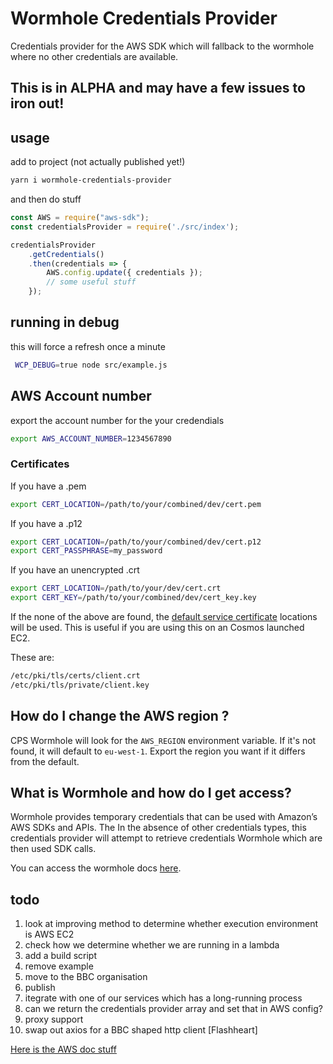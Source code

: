 # Wormhole Credentials Provider

Credentials provider for the AWS SDK which will fallback to the wormhole where no other credentials are available.

## This is in ALPHA and may have a few issues to iron out!

## usage

add to project (not actually published yet!)

```bash
yarn i wormhole-credentials-provider
```

and then do stuff

```javascript
const AWS = require("aws-sdk");
const credentialsProvider = require('./src/index');

credentialsProvider
    .getCredentials()
    .then(credentials => {
        AWS.config.update({ credentials });
        // some useful stuff
    });
```

## running in debug

this will force a refresh once a minute

```bash
 WCP_DEBUG=true node src/example.js
```

## AWS Account number

export the account number for the your credendials

```bash
export AWS_ACCOUNT_NUMBER=1234567890
```


### Certificates

If you have a .pem

```bash
export CERT_LOCATION=/path/to/your/combined/dev/cert.pem
```

If you have a .p12

```bash
export CERT_LOCATION=/path/to/your/combined/dev/cert.p12
export CERT_PASSPHRASE=my_password
```

If you have an unencrypted .crt

```bash
export CERT_LOCATION=/path/to/your/dev/cert.crt
export CERT_KEY=/path/to/your/combined/dev/cert_key.key
```

If the none of the above are found, the [default service certificate](https://confluence.dev.bbc.co.uk/display/platform/SSL+Certificates) locations will be used. This is useful if you are using this on an Cosmos launched EC2.

These are:

```bash
/etc/pki/tls/certs/client.crt
/etc/pki/tls/private/client.key
```

## How do I change the AWS region ?

CPS Wormhole will look for the `AWS_REGION` environment variable. If it's not found, it will default to `eu-west-1`. Export the region you want if it differs from the default.

## What is Wormhole and how do I get access?

Wormhole provides temporary credentials that can be used with Amazon’s AWS SDKs and APIs. The In the absence of other credentials types, this credentials provider will attempt to retrieve credentials Wormhole which are then used SDK calls.

You can access the wormhole docs [here](https://wormhole.api.bbci.co.uk/docs/guides.getting_access_to_an_account.html).

## todo

1. look at improving method to determine whether execution environment is AWS EC2
2. check how we determine whether we are running in a lambda
3. add a build script
4. remove example
5. move to the BBC organisation
6. publish
7. itegrate with one of our services which has a long-running process
8. can we return the credentials provider array and set that in AWS config?
9. proxy support
10. swap out axios for a BBC shaped http client [Flashheart]

[Here is the AWS doc stuff](https://docs.aws.amazon.com/AWSJavaScriptSDK/latest/AWS/CredentialProviderChain.html)
